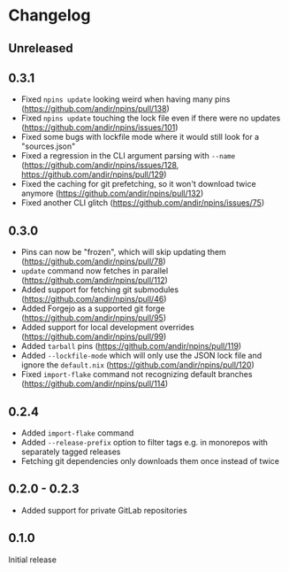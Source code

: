 # Changelog

## Unreleased

## 0.3.1

- Fixed `npins update` looking weird when having many pins (https://github.com/andir/npins/pull/138)
- Fixed `npins update` touching the lock file even if there were no updates (https://github.com/andir/npins/issues/101)
- Fixed some bugs with lockfile mode where it would still look for a "sources.json"
- Fixed a regression in the CLI argument parsing with `--name` (https://github.com/andir/npins/issues/128, https://github.com/andir/npins/pull/129)
- Fixed the caching for git prefetching, so it won't download twice anymore (https://github.com/andir/npins/pull/132)
- Fixed another CLI glitch (https://github.com/andir/npins/issues/75)

## 0.3.0

- Pins can now be "frozen", which will skip updating them (https://github.com/andir/npins/pull/78)
- `update` command now fetches in parallel (https://github.com/andir/npins/pull/112)
- Added support for fetching git submodules (https://github.com/andir/npins/pull/46)
- Added Forgejo as a supported git forge (https://github.com/andir/npins/pull/95)
- Added support for local development overrides (https://github.com/andir/npins/pull/99)
- Added `tarball` pins (https://github.com/andir/npins/pull/119)
- Added `--lockfile-mode` which will only use the JSON lock file and ignore the `default.nix` (https://github.com/andir/npins/pull/120)
- Fixed `import-flake` command not recognizing default branches (https://github.com/andir/npins/pull/114)

## 0.2.4

- Added `import-flake` command
- Added `--release-prefix` option to filter tags e.g. in monorepos with separately tagged releases
- Fetching git dependencies only downloads them once instead of twice

## 0.2.0 - 0.2.3

- Added support for private GitLab repositories

## 0.1.0

Initial release